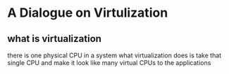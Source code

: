 # A Dialogue on Virtulization

## what is virtualization

there is one physical CPU in a system
what virtualization does is take that single CPU and make it look like many virtual CPUs to the applications

